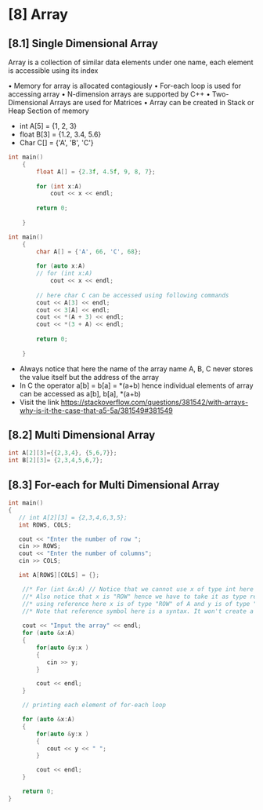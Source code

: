 # [8] Array

## [8.1] Single Dimensional Array

Array is a collection of similar data elements under one name, each element is accessible using its index

• Memory for array is allocated contagiously
• For-each loop is used for accessing array
• N-dimension arrays are supported by C++
• Two-Dimensional Arrays are used for Matrices
• Array can be created in Stack or Heap Section of memory

- int A[5] = {1, 2, 3}
- float B[3] = {1.2, 3.4, 5.6}
- Char C[] = {'A', 'B', 'C'}

```c++
int main()
	{
		float A[] = {2.3f, 4.5f, 9, 8, 7};
		
		for (int x:A)
			cout << x << endl;
			
		return 0;
		
	}
```

```c++
int main()
	{
		char A[] = {'A', 66, 'C', 68};
		
		for (auto x:A)
		// for (int x:A)
			cout << x << endl;
    	
    	// here char C can be accessed using following commands
    	cout << A[3] << endl;
		cout << 3[A] << endl;
    	cout << *(A + 3) << endl;
    	cout << *(3 + A) << endl;
    
		return 0;
		
	}
```

- Always notice that here the name of the array name A, B, C never stores the value itself but the address of the array
- In C the operator a[b] = b[a] = *(a+b) hence individual elements of array can be accessed as a[b], b[a], *(a+b)
- Visit the link https://stackoverflow.com/questions/381542/with-arrays-why-is-it-the-case-that-a5-5a/381549#381549



## [8.2] Multi Dimensional Array

```c++
int A[2][3]={{2,3,4}, {5,6,7}};
int B[2][3]= {2,3,4,5,6,7};

```

## [8.3] For-each for Multi Dimensional Array

```c++
int main()
{
   // int A[2][3] = {2,3,4,6,3,5};
   int ROWS, COLS;

   cout << "Enter the number of row ";
   cin >> ROWS;
   cout << "Enter the number of columns";
   cin >> COLS;

   int A[ROWS][COLS] = {};

    //* For (int &x:A) // Notice that we cannot use x of type int here because x must be of type "ROW"
    //* Also notice that x is "ROW" hence we have to take it as type reference using "&" or else it will throw compilation error
    //* using reference here x is of type "ROW" of A and y is of type "COLUMN" of x
    //* Note that reference symbol here is a syntax. It won't create a new variable but use the same variable.    
    
    cout << "Input the array" << endl;
    for (auto &x:A)
    {
        for(auto &y:x )
        {
           cin >> y;
        }

        cout << endl;
    }

    // printing each element of for-each loop

    for (auto &x:A)
    {
        for(auto &y:x )
        {
           cout << y << " ";
        }

        cout << endl;
    }

    return 0;
}

```

